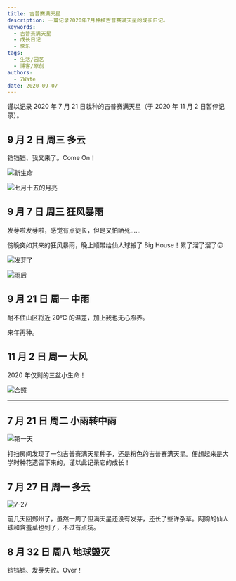 ```yaml
---
title: 吉普赛满天星
description: 一篇记录2020年7月种植吉普赛满天星的成长日记。
keywords:
  - 吉普赛满天星
  - 成长日记
  - 快乐
tags:
  - 生活/园艺
  - 博客/原创
authors:
  - 7Wate
date: 2020-09-07
---
```


谨以记录 2020 年 7 月 21 日栽种的吉普赛满天星（于 2020 年 11 月 2 日暂停记录）。

## 9 月 2 日 周三 多云

铛铛铛、我又来了。Come On！

![新生命](https://static.7wate.com/img/2020/09/02/432f07162574e.jpg)

![七月十五的月亮](https://static.7wate.com/img/2020/09/02/aad9c0f44438e.jpg)

## 9 月 7 日 周三 狂风暴雨

发芽啦发芽啦，感觉有点徒长，但是又怕晒死……

傍晚突如其来的狂风暴雨，晚上顺带给仙人球搬了 Big House！累了溜了溜了🙃

![发芽了](https://static.7wate.com/img/2020/09/07/a1576d60f5153.jpg)

![雨后](https://static.7wate.com/img/2020/09/07/7ec5ce945a6ed.jpg)

## 9 月 21 日 周一 中雨

耐不住山区将近 20℃ 的温差，加上我也无心照养。

来年再种。

## 11 月 2 日 周一 大风

2020 年仅剩的三盆小生命！

![合照](https://static.7wate.com/img/2020/11/02/3a043a18f3da0.jpg)

---

## 7 月 21 日 周二 小雨转中雨

![第一天](https://static.7wate.com/img/2020/07/22/034daa2a7de8c.jpg)

打扫房间发现了一包吉普赛满天星种子，还是粉色的吉普赛满天星。便想起来是大学时种花遗留下来的，谨以此记录它的成长！

## 7 月 27 日 周一 多云

![7-27](https://static.7wate.com/img/2020/07/27/e8b8bd9843914.jpg)

前几天回郑州了，虽然一周了但满天星还没有发芽，还长了些许杂草。网购的仙人球和含羞草也到了，不过有点坑。

## 8 月 32 日 周八 地球毁灭

铛铛铛、发芽失败。Over！
